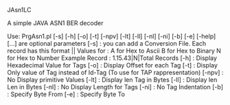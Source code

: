 JAsn1LC  

A simple JAVA ASN1 BER decoder 

Use: PrgAsn1.pl <File Asn1> [-s<File Name Conversion>] [-h] [-o] [-t] [-npv] [-lt] [-ll] [-nl] [-ni] [-b] [-e] [-help]
[...] are optional parameters
[-s<File Name Conversion>] : you can add a Conversion File. Each record has this format <Tag Name>|<Conversion Type>|<Desc Tag>
                             Values for <Conversion Type> : A for Hex to Ascii
                                                            B for Hex to Binary
                                                            N for Hex to Number
                             Example Record : 1.15.43|N|Total Records
[-h]                       : Display Hexadecimal Value for Tags
[-o]                       : Display Offset for each Tag
[-t]                       : Display Only value of Tag instead of Id-Tag (To use for TAP rappresentation)
[-npv]                     : No Display primitive Values
[-lt]                      : Display len Tag in Bytes
[-ll]                      : Display len Len in Bytes
[-nl]                      : No Display Length for Tags
[-ni]                      : No Tag Indentation
[-b]                       : Specify Byte From 
[-e]                       : Specify Byte To 
